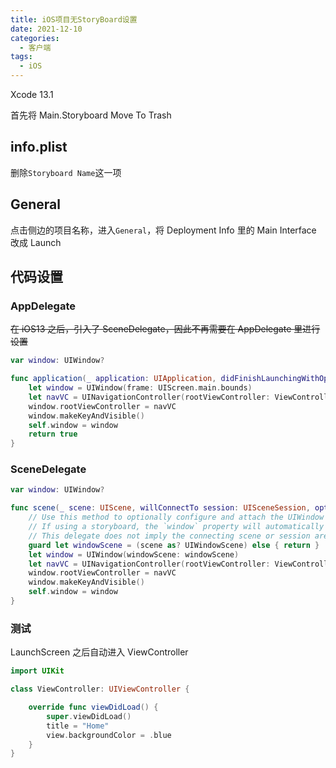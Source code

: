 ```yaml
---
title: iOS项目无StoryBoard设置
date: 2021-12-10
categories:
  - 客户端
tags:
  - iOS
---
```


Xcode 13.1

首先将 Main.Storyboard Move To Trash

## info.plist

删除`Storyboard Name`这一项

## General

点击侧边的项目名称，进入`General`，将 Deployment Info 里的 Main Interface 改成 Launch

## 代码设置

### AppDelegate

~~在 iOS13 之后，引入了 SceneDelegate，因此不再需要在 AppDelegate 里进行设置~~

```swift
var window: UIWindow?

func application(_ application: UIApplication, didFinishLaunchingWithOptions launchOptions: [UIApplication.LaunchOptionsKey: Any]?) -> Bool {
    let window = UIWindow(frame: UIScreen.main.bounds)
    let navVC = UINavigationController(rootViewController: ViewController())
    window.rootViewController = navVC
    window.makeKeyAndVisible()
    self.window = window
    return true
}
```

### SceneDelegate

```swift
var window: UIWindow?

func scene(_ scene: UIScene, willConnectTo session: UISceneSession, options connectionOptions: UIScene.ConnectionOptions) {
    // Use this method to optionally configure and attach the UIWindow `window` to the provided UIWindowScene `scene`.
    // If using a storyboard, the `window` property will automatically be initialized and attached to the scene.
    // This delegate does not imply the connecting scene or session are new (see `application:configurationForConnectingSceneSession` instead).
    guard let windowScene = (scene as? UIWindowScene) else { return }
    let window = UIWindow(windowScene: windowScene)
    let navVC = UINavigationController(rootViewController: ViewController())
    window.rootViewController = navVC
    window.makeKeyAndVisible()
    self.window = window
}
```

### 测试

LaunchScreen 之后自动进入 ViewController

```swift
import UIKit

class ViewController: UIViewController {

    override func viewDidLoad() {
        super.viewDidLoad()
        title = "Home"
        view.backgroundColor = .blue
    }
}
```
